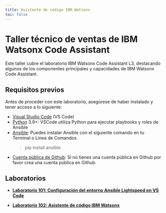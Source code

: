 ```yaml
---
title: Asistente de código IBM Watsonx
toc: false
---
```


# Taller técnico de ventas de IBM Watsonx Code Assistant

Este taller cubre el laboratorio IBM Watsonx Code Assistant L3, destacando algunos de los componentes principales y capacidades de IBM Watsonx Code Assistant. 

## Requisitos previos

Antes de proceder con este laboratorio, asegúrese de haber instalado y tener acceso a lo siguiente:

- [Visual Studio Code](https://code.visualstudio.com/download) (VS Code)
- [Python](https://www.python.org/downloads/) 3.9+: VSCode utiliza Python para ejecutar playbooks y roles de Ansible
- [Ansible](https://docs.ansible.com/ansible/latest/installation_guide/intro_installation.html#installing-and-upgrading-ansible-with-pip): Puedes instalar Ansible con el siguiente comando en tu Terminal o Línea de Comandos.
    > pip install ansible
- [Cuenta pública de Github](https://github.com/signup): Si no tienes una cuenta pública en Github por favor crea una cuenta pública en Github.

## Laboratorios


- **[Laboratorio 101: Configuración del entorno Ansible Lightspeed en VS Code](watsonx-code-assistant/101.md)**

- **[Laboratorio 102: Asistente de código IBM Watsonx](watsonx-code-assistant/102.md)**
